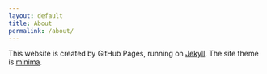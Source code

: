 ```yaml
---
layout: default
title: About
permalink: /about/
---
```


This website is created by GitHub Pages, running on [Jekyll](https://jekyllrb.com/). The site theme is [minima](https://github.com/jekyll/minima).

